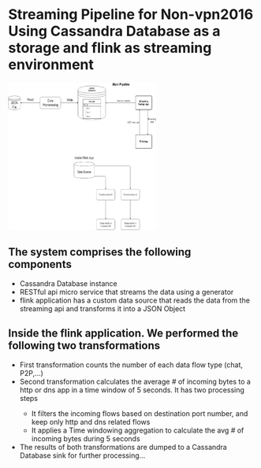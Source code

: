 <h1>Streaming Pipeline for Non-vpn2016 Using Cassandra Database as a storage and flink as streaming environment</h1>
<img width="300" height="300" src="Flink-Workflow.png" alt="Flink workflow" title="Flink Workflow" />
<h2>The system comprises the following components</h2>
<ul>
  <li>
    Cassandra Database instance
  </li>
  <li>RESTful api micro service that streams the data using a generator</li>
  <li>flink application has a custom data source that reads the data from the streaming api and transforms it into a JSON Object</li>
</ul>
<h2>Inside the flink application. We performed the following two transformations</h2>
<ul>
  <li>First transformation counts the number of each data flow type (chat, P2P,...)</li>
  <li>Second transformation calculates the average # of incoming bytes to a http or dns app in a time window of 5 seconds. It has two processing steps</li>
  <ul>
    <li>It filters the incoming flows based on destination port number, and keep only http and dns related flows</li>
    <li>It applies a Time windowing aggregation to calculate the avg # of incoming bytes during 5 seconds</li>
  </ul>
  <li>The results of both transformations are dumped to a Cassandra Database sink for further processing...</li>
</ul>
